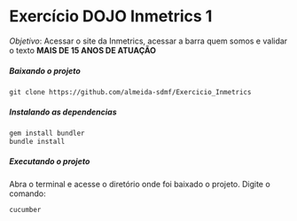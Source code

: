 # Exercício DOJO Inmetrics 1
_Objetivo_: Acessar o site da Inmetrics, acessar a barra quem somos e validar o texto **MAIS DE 15 ANOS DE ATUAÇÃO**

##### Baixando o projeto
```git
git clone https://github.com/almeida-sdmf/Exercicio_Inmetrics
```
##### Instalando as dependencias 
```ruby
gem install bundler
bundle install
```
##### Executando o projeto
Abra o terminal e acesse o diretório onde foi baixado o projeto.
Digite o comando: 
```ruby
cucumber
```
